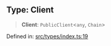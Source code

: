 
## Type: Client

> **Client**: `PublicClient`\<`any`, `Chain`\>

Defined in: [src/types/index.ts:19](https://github.com/centrifuge/sdk/blob/216f00e20dd3a7bd46cbc9a07a2fa1e84423cd4f/src/types/index.ts#L19)
